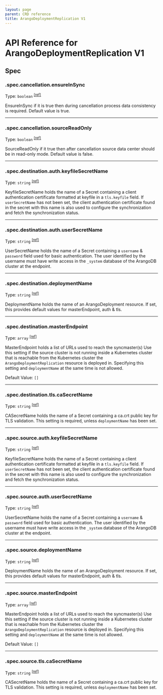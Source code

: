 ```yaml
---
layout: page
parent: CRD reference
title: ArangoDeploymentReplication V1
---
```


# API Reference for ArangoDeploymentReplication V1

## Spec

### .spec.cancellation.ensureInSync

Type: `boolean` <sup>[\[ref\]](https://github.com/arangodb/kube-arangodb/blob/1.2.41/pkg/apis/replication/v1/replication_spec.go#L38)</sup>

EnsureInSync if it is true then during cancellation process data consistency is required.
Default value is true.

***

### .spec.cancellation.sourceReadOnly

Type: `boolean` <sup>[\[ref\]](https://github.com/arangodb/kube-arangodb/blob/1.2.41/pkg/apis/replication/v1/replication_spec.go#L41)</sup>

SourceReadOnly if it true then after cancellation source data center should be in read-only mode.
Default value is false.

***

### .spec.destination.auth.keyfileSecretName

Type: `string` <sup>[\[ref\]](https://github.com/arangodb/kube-arangodb/blob/1.2.41/pkg/apis/replication/v1/endpoint_authentication_spec.go#L37)</sup>

KeyfileSecretName holds the name of a Secret containing a client authentication
certificate formatted at keyfile in a `tls.keyfile` field.
If `userSecretName` has not been set,
the client authentication certificate found in the secret with this name is also used to configure
the synchronization and fetch the synchronization status.

***

### .spec.destination.auth.userSecretName

Type: `string` <sup>[\[ref\]](https://github.com/arangodb/kube-arangodb/blob/1.2.41/pkg/apis/replication/v1/endpoint_authentication_spec.go#L42)</sup>

UserSecretName holds the name of a Secret containing a `username` & `password`
field used for basic authentication.
The user identified by the username must have write access in the `_system` database
of the ArangoDB cluster at the endpoint.

***

### .spec.destination.deploymentName

Type: `string` <sup>[\[ref\]](https://github.com/arangodb/kube-arangodb/blob/1.2.41/pkg/apis/replication/v1/endpoint_spec.go#L36)</sup>

DeploymentName holds the name of an ArangoDeployment resource.
If set, this provides default values for masterEndpoint, auth & tls.

***

### .spec.destination.masterEndpoint

Type: `array` <sup>[\[ref\]](https://github.com/arangodb/kube-arangodb/blob/1.2.41/pkg/apis/replication/v1/endpoint_spec.go#L42)</sup>

MasterEndpoint holds a list of URLs used to reach the syncmaster(s)
Use this setting if the source cluster is not running inside a Kubernetes cluster
that is reachable from the Kubernetes cluster the `ArangoDeploymentReplication` resource is deployed in.
Specifying this setting and `deploymentName` at the same time is not allowed.

Default Value: `[]`

***

### .spec.destination.tls.caSecretName

Type: `string` <sup>[\[ref\]](https://github.com/arangodb/kube-arangodb/blob/1.2.41/pkg/apis/replication/v1/endpoint_tls_spec.go#L34)</sup>

CASecretName holds the name of a Secret containing a ca.crt public key for TLS validation.
This setting is required, unless `deploymentName` has been set.

***

### .spec.source.auth.keyfileSecretName

Type: `string` <sup>[\[ref\]](https://github.com/arangodb/kube-arangodb/blob/1.2.41/pkg/apis/replication/v1/endpoint_authentication_spec.go#L37)</sup>

KeyfileSecretName holds the name of a Secret containing a client authentication
certificate formatted at keyfile in a `tls.keyfile` field.
If `userSecretName` has not been set,
the client authentication certificate found in the secret with this name is also used to configure
the synchronization and fetch the synchronization status.

***

### .spec.source.auth.userSecretName

Type: `string` <sup>[\[ref\]](https://github.com/arangodb/kube-arangodb/blob/1.2.41/pkg/apis/replication/v1/endpoint_authentication_spec.go#L42)</sup>

UserSecretName holds the name of a Secret containing a `username` & `password`
field used for basic authentication.
The user identified by the username must have write access in the `_system` database
of the ArangoDB cluster at the endpoint.

***

### .spec.source.deploymentName

Type: `string` <sup>[\[ref\]](https://github.com/arangodb/kube-arangodb/blob/1.2.41/pkg/apis/replication/v1/endpoint_spec.go#L36)</sup>

DeploymentName holds the name of an ArangoDeployment resource.
If set, this provides default values for masterEndpoint, auth & tls.

***

### .spec.source.masterEndpoint

Type: `array` <sup>[\[ref\]](https://github.com/arangodb/kube-arangodb/blob/1.2.41/pkg/apis/replication/v1/endpoint_spec.go#L42)</sup>

MasterEndpoint holds a list of URLs used to reach the syncmaster(s)
Use this setting if the source cluster is not running inside a Kubernetes cluster
that is reachable from the Kubernetes cluster the `ArangoDeploymentReplication` resource is deployed in.
Specifying this setting and `deploymentName` at the same time is not allowed.

Default Value: `[]`

***

### .spec.source.tls.caSecretName

Type: `string` <sup>[\[ref\]](https://github.com/arangodb/kube-arangodb/blob/1.2.41/pkg/apis/replication/v1/endpoint_tls_spec.go#L34)</sup>

CASecretName holds the name of a Secret containing a ca.crt public key for TLS validation.
This setting is required, unless `deploymentName` has been set.

